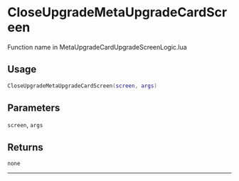 # CloseUpgradeMetaUpgradeCardScreen
Function name in MetaUpgradeCardUpgradeScreenLogic.lua
## Usage
```lua
CloseUpgradeMetaUpgradeCardScreen(screen, args)
```
## Parameters
`screen`, `args`
## Returns
`none`

---